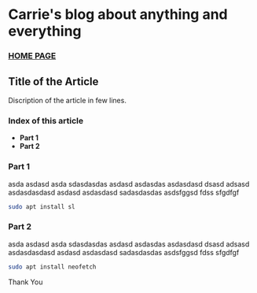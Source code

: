 # Carrie's blog about anything and everything

### [HOME PAGE](./README.md)

## Title of the Article
Discription of the article in few lines.

### Index of this article  
- **Part 1**
- **Part 2**

### Part 1
asda asdasd asda sdasdasdas asdasd asdasdas
asdasdasd dsasd adsasd
asdasdasdasd asdasd asdasdasd sadasdasdas
asdsfggsd fdss sfgdfgf  

``` bash
sudo apt install sl
```

### Part 2
asda asdasd asda sdasdasdas asdasd asdasdas
asdasdasd dsasd adsasd
asdasdasdasd asdasd asdasdasd sadasdasdas
asdsfggsd fdss sfgdfgf

``` bash
sudo apt install neofetch
```

Thank You
